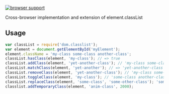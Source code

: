 [![browser support](http://ci.testling.com/yr/classlist.png)](http://ci.testling.com/yr/classlist)

Cross-browser implementation and extension of element.classList

## Usage
```javascript
var classList = require('dom.classlist');
var element = document.getElementById('myElement');
element.className = 'my-class some-class another-class';
classList.hasClass(element, 'my-class'); // => true
classList.addClass(element, 'yet-another-class'); // 'my-class some-class another-class yet-another-class'
classList.matchClass(element, 'yet-another'); // => 'yet-another-class'
classList.removeClass(element, 'yet-another-class'); // 'my-class some-class another-class'
classList.toggleClass(element, 'my-class'); // 'some-class another-class'
classList.replaceClass(element, 'some-class', 'some-other-class'); 'some-other-class another-class'
classlist.addTemporaryClass(element, 'anim-class', 2000);
```